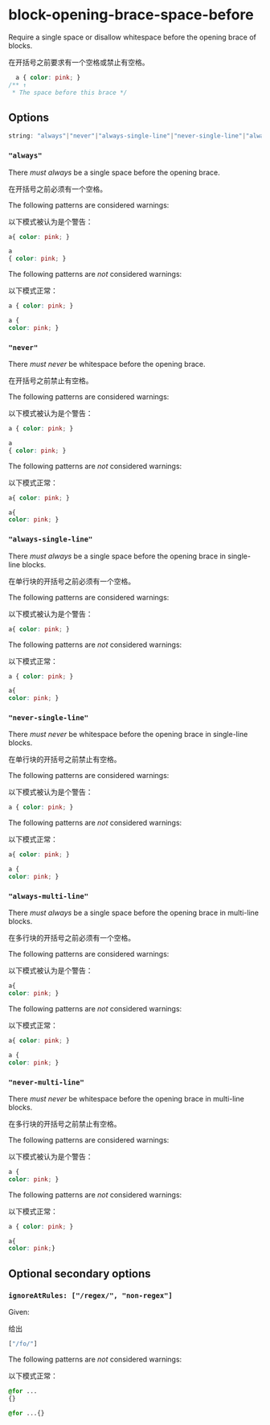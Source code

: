 # block-opening-brace-space-before

Require a single space or disallow whitespace before the opening brace of blocks.

在开括号之前要求有一个空格或禁止有空格。

```css
  a { color: pink; }
/** ↑
 * The space before this brace */
```

## Options

```js
string: "always"|"never"|"always-single-line"|"never-single-line"|"always-multi-line"|"never-multi-line"
```

### `"always"`

There *must always* be a single space before the opening brace.

在开括号之前必须有一个空格。

The following patterns are considered warnings:

以下模式被认为是个警告：

```css
a{ color: pink; }
```

```css
a
{ color: pink; }
```

The following patterns are *not* considered warnings:

以下模式正常：

```css
a { color: pink; }
```

```css
a {
color: pink; }
```

### `"never"`

There *must never* be whitespace before the opening brace.

在开括号之前禁止有空格。

The following patterns are considered warnings:

以下模式被认为是个警告：

```css
a { color: pink; }
```

```css
a
{ color: pink; }
```

The following patterns are *not* considered warnings:

以下模式正常：

```css
a{ color: pink; }
```

```css
a{
color: pink; }
```

### `"always-single-line"`

There *must always* be a single space before the opening brace in single-line blocks.

在单行块的开括号之前必须有一个空格。

The following patterns are considered warnings:

以下模式被认为是个警告：

```css
a{ color: pink; }
```

The following patterns are *not* considered warnings:

以下模式正常：

```css
a { color: pink; }
```

```css
a{
color: pink; }
```

### `"never-single-line"`

There *must never* be whitespace before the opening brace in single-line blocks.

在单行块的开括号之前禁止有空格。

The following patterns are considered warnings:

以下模式被认为是个警告：

```css
a { color: pink; }
```

The following patterns are *not* considered warnings:

以下模式正常：

```css
a{ color: pink; }
```

```css
a {
color: pink; }
```

### `"always-multi-line"`

There *must always* be a single space before the opening brace in multi-line blocks.

在多行块的开括号之前必须有一个空格。

The following patterns are considered warnings:

以下模式被认为是个警告：

```css
a{
color: pink; }
```

The following patterns are *not* considered warnings:

以下模式正常：

```css
a{ color: pink; }
```

```css
a {
color: pink; }
```

### `"never-multi-line"`

There *must never* be whitespace before the opening brace in multi-line blocks.

在多行块的开括号之前禁止有空格。

The following patterns are considered warnings:

以下模式被认为是个警告：

```css
a {
color: pink; }
```

The following patterns are *not* considered warnings:

以下模式正常：

```css
a { color: pink; }
```

```css
a{
color: pink;}
```

## Optional secondary options

### `ignoreAtRules: ["/regex/", "non-regex"]`

Given:

给出

```js
["/fo/"]
```

The following patterns are *not* considered warnings:

以下模式正常：

```css
@for ...
{}
```

```css
@for ...{}
```
